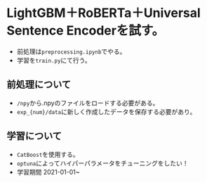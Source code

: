 # LightGBM＋RoBERTa＋Universal Sentence Encoderを試す。
- 前処理は`preprocessing.ipynb`でやる。
- 学習を`train.py`にて行う。

## 前処理について
- `/npy`から.npyのファイルをロードする必要がある。
- `exp_{num}/data`に新しく作成したデータを保存する必要があり。

## 学習について
- `CatBoost`を使用する。
- `optuna`によってハイパーパラメータをチューニングをしたい！
- 学習期間 2021-01-01~
